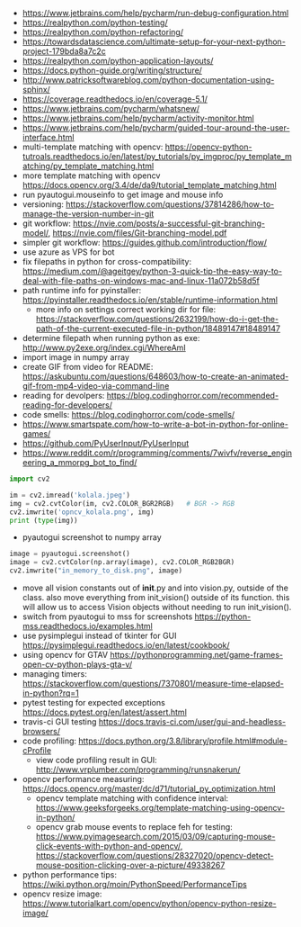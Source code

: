 - https://www.jetbrains.com/help/pycharm/run-debug-configuration.html
- https://realpython.com/python-testing/
- https://realpython.com/python-refactoring/
- https://towardsdatascience.com/ultimate-setup-for-your-next-python-project-179bda8a7c2c
- https://realpython.com/python-application-layouts/
- https://docs.python-guide.org/writing/structure/
- http://www.patricksoftwareblog.com/python-documentation-using-sphinx/
- https://coverage.readthedocs.io/en/coverage-5.1/
- https://www.jetbrains.com/pycharm/whatsnew/
- https://www.jetbrains.com/help/pycharm/activity-monitor.html
- https://www.jetbrains.com/help/pycharm/guided-tour-around-the-user-interface.html
- multi-template matching with opencv: https://opencv-python-tutroals.readthedocs.io/en/latest/py_tutorials/py_imgproc/py_template_matching/py_template_matching.html
- more template matching with opencv https://docs.opencv.org/3.4/de/da9/tutorial_template_matching.html
- run pyautogui.mouseinfo to get image and mouse info
- versioning: https://stackoverflow.com/questions/37814286/how-to-manage-the-version-number-in-git
- git workflow: https://nvie.com/posts/a-successful-git-branching-model/, https://nvie.com/files/Git-branching-model.pdf
- simpler git workflow: https://guides.github.com/introduction/flow/
- use azure as VPS for bot
- fix filepaths in python for cross-compatibility: https://medium.com/@ageitgey/python-3-quick-tip-the-easy-way-to-deal-with-file-paths-on-windows-mac-and-linux-11a072b58d5f
- path runtime info for pyinstaller: https://pyinstaller.readthedocs.io/en/stable/runtime-information.html
  - more info on settings correct working dir for file: https://stackoverflow.com/questions/2632199/how-do-i-get-the-path-of-the-current-executed-file-in-python/18489147#18489147
- determine filepath when running python as exe: http://www.py2exe.org/index.cgi/WhereAmI
- import image in numpy array
- create GIF from video for README: https://askubuntu.com/questions/648603/how-to-create-an-animated-gif-from-mp4-video-via-command-line
- reading for devolpers: https://blog.codinghorror.com/recommended-reading-for-developers/
- code smells: https://blog.codinghorror.com/code-smells/
- https://www.smartspate.com/how-to-write-a-bot-in-python-for-online-games/ 
- https://github.com/PyUserInput/PyUserInput 
- https://www.reddit.com/r/programming/comments/7wivfv/reverse_engineering_a_mmorpg_bot_to_find/ 
```python
import cv2

im = cv2.imread('kolala.jpeg')
img = cv2.cvtColor(im, cv2.COLOR_BGR2RGB)   # BGR -> RGB
cv2.imwrite('opncv_kolala.png', img)
print (type(img))
```
- pyautogui screenshot to numpy array
```python
image = pyautogui.screenshot()
image = cv2.cvtColor(np.array(image), cv2.COLOR_RGB2BGR)
cv2.imwrite("in_memory_to_disk.png", image)
```
- move all vision constants out of __init__.py and into vision.py, outside of the class. also move everything from init_vision() outside of its function. this will allow us to access Vision objects without needing to run init_vision().
- switch from pyautogui to mss for screenshots https://python-mss.readthedocs.io/examples.html
- use pysimplegui instead of tkinter for GUI https://pysimplegui.readthedocs.io/en/latest/cookbook/
- using opencv for GTAV https://pythonprogramming.net/game-frames-open-cv-python-plays-gta-v/
- managing timers: https://stackoverflow.com/questions/7370801/measure-time-elapsed-in-python?rq=1
- pytest testing for expected exceptions https://docs.pytest.org/en/latest/assert.html
- travis-ci GUI testing https://docs.travis-ci.com/user/gui-and-headless-browsers/
- code profiling: https://docs.python.org/3.8/library/profile.html#module-cProfile
  - view code profiling result in GUI: http://www.vrplumber.com/programming/runsnakerun/
- opencv performance measuring: https://docs.opencv.org/master/dc/d71/tutorial_py_optimization.html
  - opencv template matching with confidence interval: https://www.geeksforgeeks.org/template-matching-using-opencv-in-python/
  - opencv grab mouse events to replace feh for testing: https://www.pyimagesearch.com/2015/03/09/capturing-mouse-click-events-with-python-and-opencv/, https://stackoverflow.com/questions/28327020/opencv-detect-mouse-position-clicking-over-a-picture/49338267
- python performance tips: https://wiki.python.org/moin/PythonSpeed/PerformanceTips
- opencv resize image: https://www.tutorialkart.com/opencv/python/opencv-python-resize-image/
